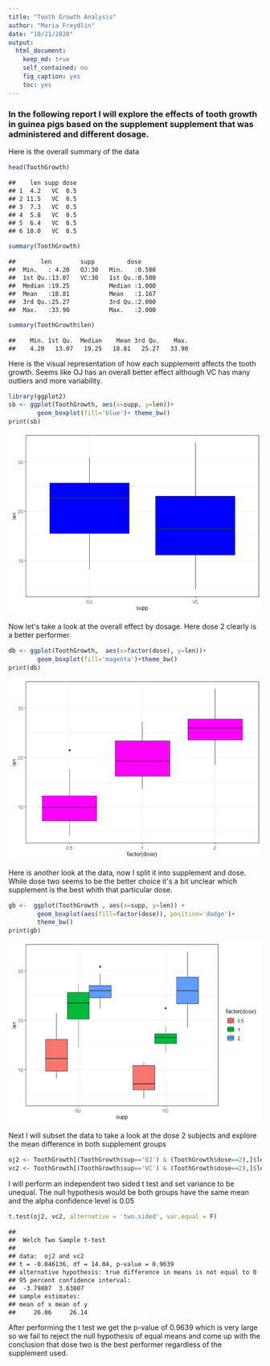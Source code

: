 ```yaml
---
title: "Tooth Growth Analysis"
author: "Maria Freydlin"
date: "10/21/2020"
output:
  html_document:
    keep_md: true
    self_contained: no
    fig_caption: yes
    toc: yes
---
```




### In the following report I will explore the effects of tooth growth in guinea pigs based on the supplement supplement that was administered and different dosage. 

Here is the overall summary of the data


```r
head(ToothGrowth)
```

```
##    len supp dose
## 1  4.2   VC  0.5
## 2 11.5   VC  0.5
## 3  7.3   VC  0.5
## 4  5.8   VC  0.5
## 5  6.4   VC  0.5
## 6 10.0   VC  0.5
```

```r
summary(ToothGrowth)
```

```
##       len        supp         dose      
##  Min.   : 4.20   OJ:30   Min.   :0.500  
##  1st Qu.:13.07   VC:30   1st Qu.:0.500  
##  Median :19.25           Median :1.000  
##  Mean   :18.81           Mean   :1.167  
##  3rd Qu.:25.27           3rd Qu.:2.000  
##  Max.   :33.90           Max.   :2.000
```

```r
summary(ToothGrowth$len)
```

```
##    Min. 1st Qu.  Median    Mean 3rd Qu.    Max. 
##    4.20   13.07   19.25   18.81   25.27   33.90
```

Here is the visual representation of how each supplement affects the tooth growth. Seems like OJ has an overall better effect although VC has many outliers and more variability.


```r
library(ggplot2)
sb <- ggplot(ToothGrowth, aes(x=supp, y=len))+
        geom_boxplot(fill='blue')+ theme_bw()
print(sb)
```

![](toothgrowth_files/figure-html/supp-1.png)<!-- -->

Now let's take a look at the overall effect by dosage. Here dose 2 clearly is a better performer.


```r
db <- ggplot(ToothGrowth,  aes(x=factor(dose), y=len))+
        geom_boxplot(fill='magenta')+theme_bw()
print(db)
```

![](toothgrowth_files/figure-html/dose-1.png)<!-- -->

Here is another look at the data, now I split it into supplement and dose. While dose two seems to be the better choice it's a bit unclear which supplement is the best whith that particular dose.


```r
gb <-  ggplot(ToothGrowth , aes(x=supp, y=len)) +
        geom_boxplot(aes(fill=factor(dose)), position='dodge')+
        theme_bw()
print(gb)
```

![](toothgrowth_files/figure-html/sd-1.png)<!-- -->

Next I will subset the data to take a look at the dose 2 subjects and explore the mean difference in both supplement groups


```r
oj2 <- ToothGrowth[(ToothGrowth$sup=='OJ') & (ToothGrowth$dose==2),]$len
vc2 <- ToothGrowth[(ToothGrowth$sup=='VC') & (ToothGrowth$dose==2),]$len
```

I will perform an independent two sided t test and set variance to be unequal. The null hypothesis would be both groups have the same mean and the alpha confidence level is 0.05


```r
t.test(oj2, vc2, alternative = 'two.sided', var.equal = F)
```

```
## 
## 	Welch Two Sample t-test
## 
## data:  oj2 and vc2
## t = -0.046136, df = 14.04, p-value = 0.9639
## alternative hypothesis: true difference in means is not equal to 0
## 95 percent confidence interval:
##  -3.79807  3.63807
## sample estimates:
## mean of x mean of y 
##     26.06     26.14
```

After performing the t test we get the p-value of 0.9639 which is very large so we fail to reject the null hypothesis of equal means and come up with the conclusion that dose two is the best performer regardless of the supplement used.
